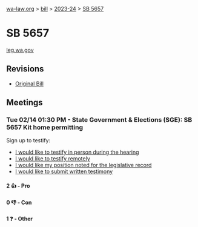 [wa-law.org](/) > [bill](/bill/) > [2023-24](/bill/2023-24/) > [SB 5657](/bill/2023-24/sb/5657/)

# SB 5657
[leg.wa.gov](https://app.leg.wa.gov/billsummary?BillNumber=5657&Year=2023&Initiative=false)

## Revisions
* [Original Bill](1/)

## Meetings
### Tue 02/14 01:30 PM - State Government & Elections (SGE): SB 5657 Kit home permitting
Sign up to testify:
* [I would like to testify in person during the hearing](https://app.leg.wa.gov/csi/Testifier/Add?chamber=House&mId=30800&aId=151692&caId=21500&tId=1)
* [I would like to testify remotely](https://app.leg.wa.gov/csi/Testifier/Add?chamber=House&mId=30800&aId=151692&caId=21500&tId=2)
* [I would like my position noted for the legislative record](https://app.leg.wa.gov/csi/Testifier/Add?chamber=House&mId=30800&aId=151692&caId=21500&tId=3)
* [I would like to submit written testimony](https://app.leg.wa.gov/csi/Testifier/Add?chamber=House&mId=30800&aId=151692&caId=21500&tId=4)

#### 2 👍 - Pro

#### 0 👎 - Con

#### 1 ❓ - Other
